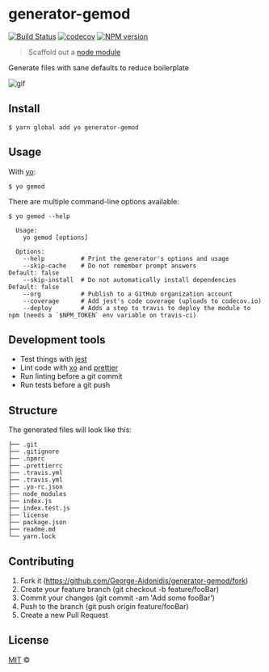 # generator-gemod

[![Build Status](https://travis-ci.org/George-Aidonidis/generator-gemod.svg?branch=master)](https://travis-ci.org/George-Aidonidis/generator-gemod) [![codecov](https://codecov.io/gh/George-Aidonidis/generator-gemod/badge.svg?branch=master)](https://codecov.io/gh/George-Aidonidis/generator-gemod?branch=master) [![NPM version](https://img.shields.io/npm/v/generator-gemod.svg?style=flat)](https://www.npmjs.com/package/generator-gemod)

> Scaffold out a [node module](https://github.com/george-aidonidis/generator-gemod)

Generate files with sane defaults to reduce boilerplate

![gif](https://i.imgur.com/Fg20x4s.gif)

## Install

```
$ yarn global add yo generator-gemod
```

## Usage

With [yo](https://yeoman.io/):

```
$ yo gemod
```

There are multiple command-line options available:

```
$ yo gemod --help

  Usage:
    yo gemod [options]

  Options:
    --help          # Print the generator's options and usage
    --skip-cache    # Do not remember prompt answers                      Default: false
    --skip-install  # Do not automatically install dependencies           Default: false
    --org           # Publish to a GitHub organization account
    --coverage      # Add jest's code coverage (uploads to codecov.io)
    --deploy        # Adds a step to travis to deploy the module to npm (needs a `$NPM_TOKEN` env variable on travis-ci)
```

## Development tools

- Test things with [jest](https://jestjs.io)
- Lint code with [xo](https://github.com/xojs/xo) and [prettier](https://github.com/xojs/xo)
- Run linting before a git commit
- Run tests before a git push

## Structure

The generated files will look like this:

```
├── .git
├── .gitignore
├── .npmrc
├── .prettierrc
├── .travis.yml
├── .travis.yml
├── .yo-rc.json
├── node_modules
├── index.js
├── index.test.js
├── license
├── package.json
├── readme.md
└── yarn.lock
```

## Contributing

1. Fork it (<https://github.com/George-Aidonidis/generator-gemod/fork>)
2. Create your feature branch (git checkout -b feature/fooBar)
3. Commit your changes (git commit -am 'Add some fooBar')
4. Push to the branch (git push origin feature/fooBar)
5. Create a new Pull Request

## License

[MIT](./license) ©
